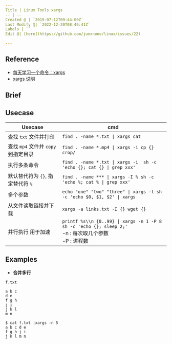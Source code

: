 ```yaml
---
Title | Linux Tools xargs
-- | --
Created @ | `2019-07-12T09:44:00Z`
Last Modify @| `2022-12-20T08:46:41Z`
Labels | ``
Edit @| [here](https://github.com/junxnone/linux/issues/22)

---
```

## Reference
- [每天学习一个命令：xargs ](https://einverne.github.io/post/2019/06/xargs)
- [xargs 说明](https://wangchujiang.com/linux-command/c/xargs.html)

## Brief

## Usecase

Usecase | cmd
-- | --
查找 `txt` 文件并打印 | `find . -name *.txt \| xargs cat `
查找 `mp4` 文件并 `copy` 到指定目录 | `find . -name *.mp4 \| xargs -i cp {} crop/`
执行多条命令 | `find . -name *.txt \| xargs -i  sh -c 'echo {}; cat {} \| grep xxx'`
默认替代符为 `{}`, 指定替代符 `%` | `find . -name *** \| xargs -I % sh -c 'echo %; cat % \| grep xxx'`
多个参数 | `echo "one" "two" "three" \| xargs -l sh -c 'echo $0, $1, $2' \| xargs`
从文件读取链接并下载 | `xargs -a links.txt -I {} wget {}`
并行执行 用于加速 | `printf %s\\n {0..99} \| xargs -n 1 -P 8  sh -c 'echo {}; sleep 2;'` <br> -n : 每次取几个参数<br> -P : 进程数

## Examples

-  **合并多行**

`f.txt`

```
a b c 
d e
f g h 
j i 
j k l
m n
```
```
$ cat f.txt |xargs -n 5
a b c d e
f g h j i
j k l m n
```


